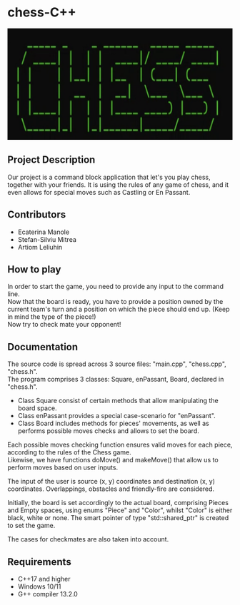 # chess-C++
<img src = "./Screenshot 2024-06-07 234132.png" width = "600px" height = "250px"/>

## Project Description
Our project is a command block application that let's you play chess, together with your friends.
It is using the rules of any game of chess, and it even allows for special moves such as Castling or En Passant.

## Contributors
- Ecaterina Manole
- Stefan-Silviu Mitrea
- Artiom Leliuhin
## How to play
In order to start the game, you need to provide any input to the command line.\
Now that the board is ready, you have to provide a position owned by the current team's turn and a position on which the piece should end up. (Keep in mind the type of the piece!)\
Now try to check mate your opponent!

## Documentation
The source code is spread across 3 source files: "main.cpp", "chess.cpp", "chess.h".\
The program comprises 3 classes: Square, enPassant, Board, declared in "chess.h".
- Class Square consist of certain methods that allow manipulating the board space.
- Class enPassant provides a special case-scenario for "enPassant".
- Class Board includes methods for pieces' movements, as well as performs possible moves checks and allows to set the board.


Each possible moves checking function ensures valid moves for each piece, according to the rules of the Chess game.\
Likewise, we have functions doMove() and makeMove() that allow us to perform moves based on user inputs.

The input of the user is source (x, y) coordinates and destination (x, y) coordinates. Overlappings, obstacles and friendly-fire are considered.

Initially, the board is set accordingly to the actual board, comprising Pieces and Empty spaces, using enums "Piece" and "Color", whilst "Color" is either black, white or none. The smart pointer of type "std::shared_ptr" is created to set the game.

The cases for checkmates are also taken into account.


## Requirements

- C++17 and higher
- Windows 10/11
- G++ compiler 13.2.0
